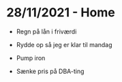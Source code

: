 # 28/11/2021 - Home
* Regn på lån i friværdi

* Rydde op så jeg er klar til mandag

* Pump iron

* Sænke pris på DBA-ting

<!-- {BearID:9A84F8AD-DAB9-488C-B2D6-AD8D06BA2F69-24732-000009693FA435B8} -->
